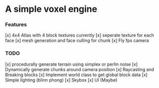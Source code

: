 # A simple voxel engine

### Features
[x] 4x4 Atlas with 4 block textures currently
[x] seperate texture for each face
[x] mesh generation and face culling for chunk
[x] Fly fps camera

### TODO
[x] procedurally generate terrain using simplex or perlin noise
[x] Dynamically generate chunks around camera position
[x] Raycasting and Breaking blocks
[x] Implement world class to get global block data
[x] Simple lighting (blinn phong)
[x] Skybox
[x] UI (Maybe)

